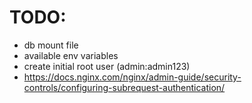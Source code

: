 # TODO:
- db mount file
- available env variables
- create initial root user (admin:admin123)
- https://docs.nginx.com/nginx/admin-guide/security-controls/configuring-subrequest-authentication/
